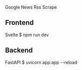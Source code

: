 Google News Rss Scrape

## Frontend
Svelte
$ npm run dev

## Backend
FastAPI
$ uvicorn app:app --reload
